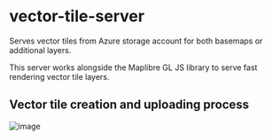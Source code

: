 # vector-tile-server
Serves vector tiles from Azure storage account for both basemaps or additional layers.

This server works alongside the Maplibre GL JS library to serve fast rendering vector tile layers.

## Vector tile creation and uploading process
![image](https://user-images.githubusercontent.com/66959816/161081502-06e2e414-39d2-48b9-b873-979ff8d8ee76.png)
